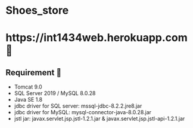 # Shoes_store

<h1>https://int1434web.herokuapp.com 👟</h1>

<h2>Requirement 📝</h2>
<ul>
<li>Tomcat 9.0</li>
<li>SQL Server 2019 / MySQL 8.0.28</li>
<li>Java SE 1.8</li>
<li>jdbc driver for SQL server: mssql-jdbc-8.2.2.jre8.jar</li>
<li>jdbc driver for MySQL: mysql-connector-java-8.0.28.jar</li>
<li>jstl jar: javax.servlet.jsp.jstl-1.2.1.jar & javax.servlet.jsp.jstl-api-1.2.1.jar</li>
</ul>
